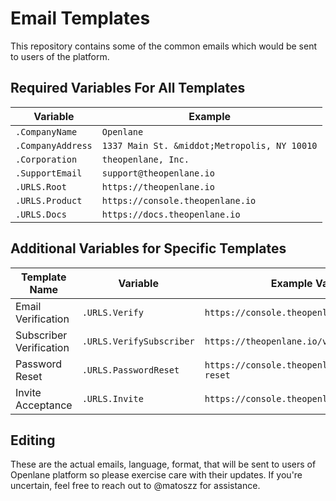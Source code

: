 # Email Templates

This repository contains some of the common emails which would be sent to users
of the platform.

## Required Variables For All Templates

| Variable          | Example                                      |
| ----------------- | -------------------------------------------- |
| `.CompanyName`    | `Openlane`                                   |
| `.CompanyAddress` | `1337 Main St. &middot;Metropolis, NY 10010` |
| `.Corporation`    | `theopenlane, Inc.`                          |
| `.SupportEmail`   | `support@theopenlane.io`                     |
| `.URLS.Root`      | `https://theopenlane.io`                     |
| `.URLS.Product`   | `https://console.theopenlane.io`             |
| `.URLS.Docs`      | `https://docs.theopenlane.io`                |

## Additional Variables for Specific Templates

| Template Name           | Variable                 | Example Value                                   |
| ----------------------- | ------------------------ | ----------------------------------------------- |
| Email Verification      | `.URLS.Verify`           | `https://console.theopenlane.io/verify`         |
| Subscriber Verification | `.URLS.VerifySubscriber` | `https://theopenlane.io/verify`                 |
| Password Reset          | `.URLS.PasswordReset`    | `https://console.theopenlane.io/password-reset` |
| Invite Acceptance       | `.URLS.Invite`           | `https://console.theopenlane.io/invite`         |

## Editing

These are the actual emails, language, format, that will be sent to users of
Openlane platform so please exercise care with their updates. If you're
uncertain, feel free to reach out to @matoszz for assistance.
